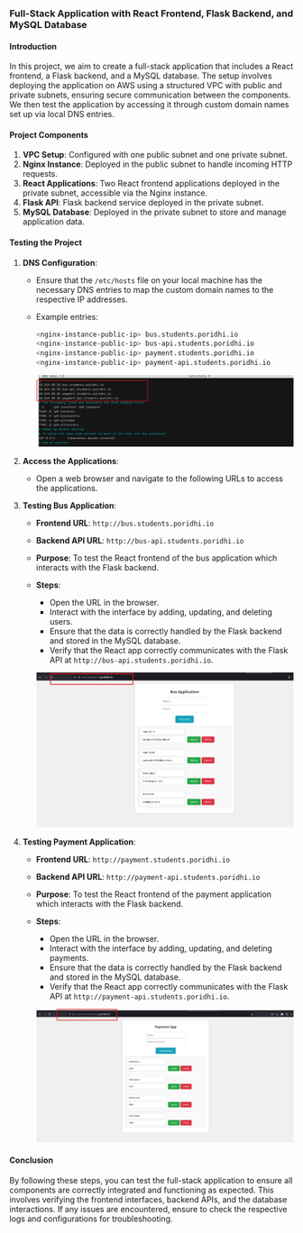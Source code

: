 ### Full-Stack Application with React Frontend, Flask Backend, and MySQL Database

#### Introduction

In this project, we aim to create a full-stack application that includes a React frontend, a Flask backend, and a MySQL database. The setup involves deploying the application on AWS using a structured VPC with public and private subnets, ensuring secure communication between the components. We then test the application by accessing it through custom domain names set up via local DNS entries.

#### Project Components

1. **VPC Setup**: Configured with one public subnet and one private subnet.
2. **Nginx Instance**: Deployed in the public subnet to handle incoming HTTP requests.
3. **React Applications**: Two React frontend applications deployed in the private subnet, accessible via the Nginx instance.
4. **Flask API**: Flask backend service deployed in the private subnet.
5. **MySQL Database**: Deployed in the private subnet to store and manage application data.

#### Testing the Project

1. **DNS Configuration**:
   - Ensure that the `/etc/hosts` file on your local machine has the necessary DNS entries to map the custom domain names to the respective IP addresses.
   - Example entries:
     ```sh
     <nginx-instance-public-ip> bus.students.poridhi.io
     <nginx-instance-public-ip> bus-api.students.poridhi.io
     <nginx-instance-public-ip> payment.students.poridhi.io
     <nginx-instance-public-ip> payment-api.students.poridhi.io
     ```

     ![](./images/dns-local.png)

2. **Access the Applications**:
   - Open a web browser and navigate to the following URLs to access the applications.

3. **Testing Bus Application**:
   - **Frontend URL**: `http://bus.students.poridhi.io`
   - **Backend API URL**: `http://bus-api.students.poridhi.io`
   - **Purpose**: To test the React frontend of the bus application which interacts with the Flask backend.
   - **Steps**:
     - Open the URL in the browser.
     - Interact with the interface by adding, updating, and deleting users.
     - Ensure that the data is correctly handled by the Flask backend and stored in the MySQL database.
     - Verify that the React app correctly communicates with the Flask API at `http://bus-api.students.poridhi.io`.

     ![Bus Application](./images/bus-app.png)

4. **Testing Payment Application**:
   - **Frontend URL**: `http://payment.students.poridhi.io`
   - **Backend API URL**: `http://payment-api.students.poridhi.io`
   - **Purpose**: To test the React frontend of the payment application which interacts with the Flask backend.
   - **Steps**:
     - Open the URL in the browser.
     - Interact with the interface by adding, updating, and deleting payments.
     - Ensure that the data is correctly handled by the Flask backend and stored in the MySQL database.
     - Verify that the React app correctly communicates with the Flask API at `http://payment-api.students.poridhi.io`.

     ![Payment Application](./images/payment-app.png)

#### Conclusion

By following these steps, you can test the full-stack application to ensure all components are correctly integrated and functioning as expected. This involves verifying the frontend interfaces, backend APIs, and the database interactions. If any issues are encountered, ensure to check the respective logs and configurations for troubleshooting.